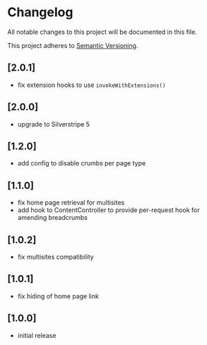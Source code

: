 # Changelog

All notable changes to this project will be documented in this file.

This project adheres to [Semantic Versioning](http://semver.org/).

## [2.0.1]

* fix extension hooks to use `invokeWithExtensions()`

## [2.0.0]

* upgrade to Silverstripe 5

## [1.2.0]

* add config to disable crumbs per page type

## [1.1.0]

* fix home page retrieval for multisites
* add hook to ContentController to provide per-request hook for amending breadcrumbs

## [1.0.2]

* fix multisites compatibility

## [1.0.1]

* fix hiding of home page link

## [1.0.0]

* initial release
